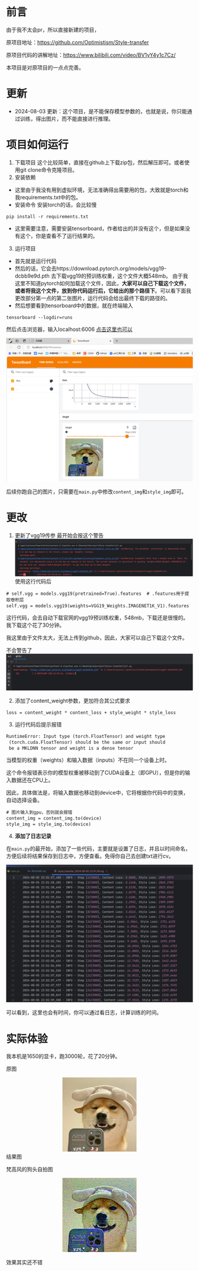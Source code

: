 # 前言
由于我不太会pr，所以直接新建的项目，

原项目地址：https://github.com/Optimistism/Style-transfer

原项目代码的讲解地址：https://www.bilibili.com/video/BV1yY4y1c7Cz/

本项目是对原项目的一点点完善。
# 更新
- 2024-08-03 更新：这个项目，是不能保存模型参数的，也就是说，你只能通过训练，得出图片，而不能直接进行推理。
# 项目如何运行
1. 下载项目
这个比较简单，直接在github上下载zip包，然后解压即可。或者使用git clone命令克隆项目。
2. 安装依赖
- 这里由于我没有用到虚拟环境，无法准确得出需要用的包，大致就是torch和我requirements.txt中的包。
- 安装命令
安装torch的话，会比较慢
```shell
pip install -r requirements.txt
```

- 这里需要注意，需要安装tensorboard，作者给出的并没有这个，但是如果没有这个，你是查看不了运行结果的。
3. 运行项目
- 首先就是运行代码
- 然后的话，它会去https://download.pytorch.org/models/vgg19-dcbb9e9d.pth   去下载vgg19的预训练权重，这个文件大概548mb。
由于我这里不知道pytorch如何加载这个文件，因此，**大家可以自己下载这个文件，或者将我这个文件，放到你代码运行后，它给出的那个路径下**。可以看下面我更改部分第一点的第二张图片，运行代码会给出最终下载的路径的。
- 然后想要看到tensorboard中的数据，就在终端输入
```shell
tensorboard --logdir=runs
```
然后点击浏览器，输入localhost:6006
[点击这里也可以](http://localhost:6006/)

![img.png](./讲解图/img.png)

后续你跑自己的图片，只需要在`main.py`中修改`content_img`和`style_img`即可。
# 更改
1. 更新了vgg19传参
最开始会报这个警告
![1](./讲解图/vgg19更新.png)
使用这行代码后
```shell
# self.vgg = models.vgg19(pretrained=True).features  # .features用于提取卷积层
self.vgg = models.vgg19(weights=VGG19_Weights.IMAGENET1K_V1).features
```
这行代码，会去自动下载官网的vgg19预训练权重，548mb，下载还是很慢的。我下载这个花了30分钟。

我这里由于文件太大，无法上传到github，因此，大家可以自己下载这个文件。

不会警告了
![1](./讲解图/Snipaste_2024-08-04_08-01-13.png)

2. 添加了content_weight参数，更加符合其公式要求
```shell
loss = content_weight * content_loss + style_weight * style_loss
```

3. 运行代码后提示报错
```shell
RuntimeError: Input type (torch.FloatTensor) and weight type
 (torch.cuda.FloatTensor) should be the same or input should 
 be a MKLDNN tensor and weight is a dense tensor
```
当模型的权重（weights）和输入数据（inputs）不在同一个设备上时。

这个命令报错表示你的模型权重被移动到了CUDA设备上（即GPU），但是你的输入数据还在CPU上。

因此，具体做法是，将输入数据也移动到device中，它将根据你代码中的变换，自动选择设备。
```shell
# 图片输入到gpu，否则就会报错
content_img = content_img.to(device)
style_img = style_img.to(device)
```
4. **添加了日志记录**

在`main.py`的最开始，添加了一些代码，主要就是设置了日志，并且以时间命名，方便后续将结果保存到日志中，方便查看。免得你自己去创建txt进行cv。

![img.png](./讲解图/img6.png)

可以看到，这里也会有时间，你可以通过看日志，计算训练的时间。
# 实际体验

我本机是1650的显卡，跑3000轮，花了20分钟。

原图

<div style="text-align:center">
    <img src="./images/content_img.jpg" alt="1" width="200" height="200">
</div>
结果图

梵高风的狗头自拍图
<div style="text-align:center">
    <img src="./result/step2999.png" alt="1" width="200" height="200">
</div>

效果其实还不错


